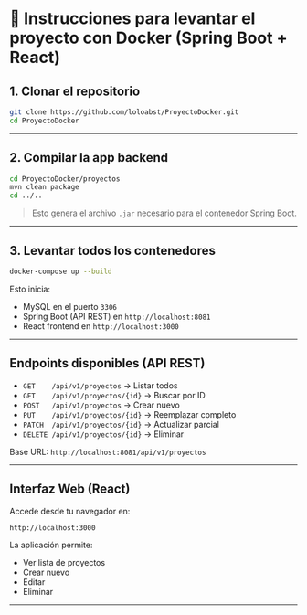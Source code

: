 # 🐳 Instrucciones para levantar el proyecto con Docker (Spring Boot + React)

## 1. Clonar el repositorio

```bash
git clone https://github.com/loloabst/ProyectoDocker.git
cd ProyectoDocker
```

---

## 2. Compilar la app backend

```bash
cd ProyectoDocker/proyectos
mvn clean package
cd ../..
```

> Esto genera el archivo `.jar` necesario para el contenedor Spring Boot.

---

## 3. Levantar todos los contenedores

```bash
docker-compose up --build
```

Esto inicia:

- MySQL en el puerto `3306`
- Spring Boot (API REST) en `http://localhost:8081`
- React frontend en `http://localhost:3000`

---

## Endpoints disponibles (API REST)

- `GET    /api/v1/proyectos` → Listar todos
- `GET    /api/v1/proyectos/{id}` → Buscar por ID
- `POST   /api/v1/proyectos` → Crear nuevo
- `PUT    /api/v1/proyectos/{id}` → Reemplazar completo
- `PATCH  /api/v1/proyectos/{id}` → Actualizar parcial
- `DELETE /api/v1/proyectos/{id}` → Eliminar

Base URL: `http://localhost:8081/api/v1/proyectos`

---

## Interfaz Web (React)

Accede desde tu navegador en:

```
http://localhost:3000
```

La aplicación permite:

- Ver lista de proyectos
- Crear nuevo
- Editar
- Eliminar

---


